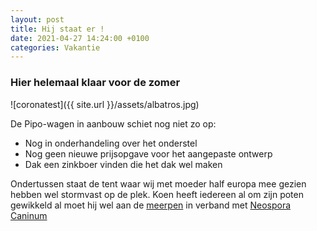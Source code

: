 ```yaml
---
layout: post
title: Hij staat er !
date: 2021-04-27 14:24:00 +0100
categories: Vakantie
---
```


### Hier helemaal klaar voor de zomer

![coronatest]({{ site.url }}/assets/albatros.jpg)

De Pipo-wagen in aanbouw schiet nog niet zo op:
 - Nog in onderhandeling over het onderstel
 - Nog geen nieuwe prijsopgave voor het aangepaste ontwerp
 - Dak een zinkboer vinden die het dak wel maken

 Ondertussen staat de tent waar wij met moeder half europa mee gezien hebben wel stormvast op de plek. Koen heeft iedereen al om zijn poten gewikkeld al moet hij wel aan de [meerpen](https://www.kokwatersport.nl/product-img/l32191-allpa-meerpen-rvs-spiraal-330-mm.jpg) in verband met [Neospora Caninum](https://en.wikipedia.org/wiki/Neospora)